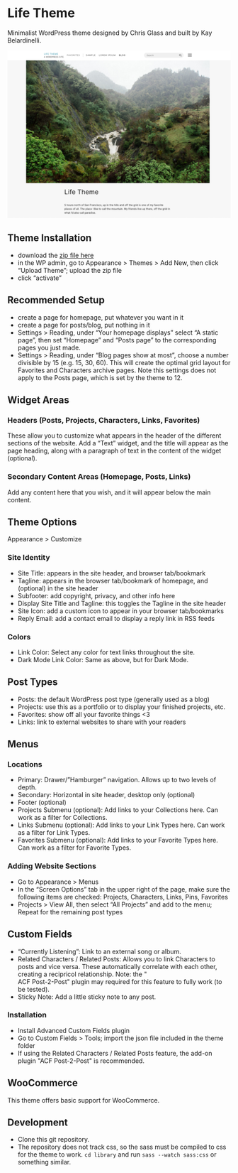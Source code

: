 Life Theme
===

Minimalist WordPress theme designed by Chris Glass and built by Kay Belardinelli.

![Website Branding](screenshot.png)

Theme Installation
------------

*   download the [zip file here](https://chrisglass.com/wp-content/uploads/2022/04/lifetheme-1.5.8.zip)
*   in the WP admin, go to Appearance > Themes > Add New, then click “Upload Theme”; upload the zip file
*   click “activate”

Recommended Setup
--------------------------------

*   create a page for homepage, put whatever you want in it
*   create a page for posts/blog, put nothing in it
*   Settings > Reading, under “Your homepage displays” select “A static page”, then set “Homepage” and “Posts page” to the corresponding pages you just made.
*	Settings > Reading, under “Blog pages show at most”, choose a number divisible by 15 (e.g. 15, 30, 60). This will create the optimal grid layout for Favorites and Characters archive pages. Note this settings does not apply to the Posts page, which is set by the theme to 12.

Widget Areas
------------

### Headers (Posts, Projects, Characters, Links, Favorites)

These allow you to customize what appears in the header of the different sections of the website. Add a “Text” widget, and the title will appear as the page heading, along with a paragraph of text in the content of the widget (optional).

### Secondary Content Areas (Homepage, Posts, Links)

Add any content here that you wish, and it will appear below the main content.

Theme Options
-------------

Appearance > Customize

### Site Identity

*   Site Title: appears in the site header, and browser tab/bookmark
*   Tagline: appears in the browser tab/bookmark of homepage, and (optional) in the site header
*   Subfooter: add copyright, privacy, and other info here
*   Display Site Title and Tagline: this toggles the Tagline in the site header
*   Site Icon: add a custom icon to appear in your browser tab/bookmarks
*	Reply Email: add a contact email to display a reply link in RSS feeds

### Colors

*   Link Color: Select any color for text links throughout the site.
*   Dark Mode Link Color: Same as above, but for Dark Mode.

Post Types
----------

*   Posts: the default WordPress post type (generally used as a blog)
*   Projects: use this as a portfolio or to display your finished projects, etc.
*   Favorites: show off all your favorite things <3
*   Links: link to external websites to share with your readers

Menus
-----

### Locations

*   Primary: Drawer/”Hamburger” navigation. Allows up to two levels of depth.
*   Secondary: Horizontal in site header, desktop only (optional)
*   Footer (optional)
*   Projects Submenu (optional): Add links to your Collections here. Can work as a filter for Collections.
*   Links Submenu (optional): Add links to your Link Types here. Can work as a filter for Link Types.
*   Favorites Submenu (optional): Add links to your Favorite Types here. Can work as a filter for Favorite Types.

### Adding Website Sections

*   Go to Appearance > Menus
*   In the “Screen Options” tab in the upper right of the page, make sure the following items are checked: Projects, Characters, Links, Pins, Favorites
*   Projects > View All, then select “All Projects” and add to the menu; Repeat for the remaining post types

Custom Fields
-------------

*   “Currently Listening”: Link to an external song or album.
*   Related Characters / Related Posts: Allows you to link Characters to posts and vice versa. These automatically correlate with each other, creating a recipricol relationship. Note: the "	
ACF Post-2-Post" plugin may required for this feature to fully work (to be tested).
*   Sticky Note: Add a little sticky note to any post.

### Installation

*   Install Advanced Custom Fields plugin
*   Go to Custom Fields > Tools; import the json file included in the theme folder
*   If using the Related Characters / Related Posts feature, the add-on plugin "ACF Post-2-Post" is recommended.

WooCommerce
-----------

This theme offers basic support for WooCommerce.

Development
-----------

*   Clone this git repository.
*	The repository does not track css, so the sass must be compiled to css for the theme to work. `cd library` and run `sass --watch sass:css` or something similar.